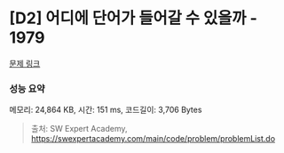 # [D2] 어디에 단어가 들어갈 수 있을까 - 1979 

[문제 링크](https://swexpertacademy.com/main/code/problem/problemDetail.do?contestProbId=AV5PuPq6AaQDFAUq) 

### 성능 요약

메모리: 24,864 KB, 시간: 151 ms, 코드길이: 3,706 Bytes



> 출처: SW Expert Academy, https://swexpertacademy.com/main/code/problem/problemList.do